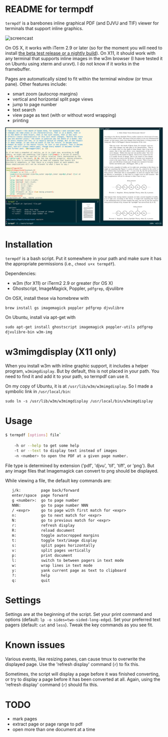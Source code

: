 README for termpdf
==================

`termpdf` is a barebones inline graphical PDF (and DJVU and TIF) viewer for
terminals that support inline graphics.

![screencast](screencast.gif)

On OS X, it works with iTerm 2.9 or later (so for the moment you will need to
install [the beta test release or a nightly build]). On X11, it should work
with any terminal that supports inline images in the w3m browser (I have
tested it on Ubuntu using xterm and urxvt). I do not know if it works in the
framebuffer.

Pages are automatically sized to fit within the terminal window (or tmux
pane). Other features include:

-   smart zoom (autocrop margins)
-   vertical and horizontal split page views
-   jump to page number
-   text search
-   view page as text (with or without word wrapping)
-   printing

![screenshot]

Installation
============

`termpdf` is a bash script. Put it somewhere in your path and make sure it has
the appropriate permissions (i.e., `chmod u+x termpdf`).

Dependencies:

-   w3m (for X11) or iTerm2 2.9 or greater (for OS X)
-   Ghostscript, ImageMagick, Poppler, `pdfgrep`, djvulibre

On OSX, install these via homebrew with

    brew install gs imagemagick poppler pdfgrep djvulibre

On Ubuntu, install via apt-get with

    sudo apt-get install ghostscript imagemagick poppler-utils pdfgrep
    djvulibre-bin w3m-img

w3mimgdisplay (X11 only)
========================

When you install w3m with inline graphic support, it includes a helper
program, `w3mimgdisplay`. But by default, this is not placed in your path. You
need to find it and add it to your path, so termpdf can use it.

On my copy of Ubuntu, it is at `/usr/lib/w3m/w3mimgdisplay`. So I made a
symbolic link in `/usr/local/bin`:

    sudo ln -s /usr/lib/w3m/w3mimgdisplay /usr/local/bin/w3mimgdisplay


Usage
=====

```.bash
$ termpdf [options] file`

    -h or --help to get some help
    -t or --text to display text instead of images
    -n <number> to open the PDF at a given page number.
```

File type is determined by extension ('pdf', 'djvu', 'tif', 'tiff', or 'png').
But any image files that Imagemagick can convert to png should be displayed.

While viewing a file, the default key commands are:

       j/k:         page back/forward
       enter/space  page forward
       g <number>:  go to page number
       NNN:         go to page number NNN
       / <expr>     go to page with first match for <expr>
       n:           go to next match for <expr>
       N:           go to previous match for <expr>
       r:           refresh display
       R:           reload document
       m:           toggle autocropped margins
       t:           toggle text/image display
       s:           split pages horizontally
       v:           split pages vertically
       p:           print document
       l:           switch to between pagers in text mode
       w:           wrap lines in text mode
       y:           yank current page as text to clipboard
       ?:           help
       q:           quit

# Settings

Settings are at the beginning of the script. Set your print command
and options (default: `lp -o sides=two-sided-long-edge`). Set your
preferred text pagers (default: `cat` and `less`). Tweak the key commands
as you see fit.

# Known issues

Various events, like resizing panes, can cause tmux to overwrite the
displayed page. Use the 'refresh display' command (`r`) to fix this.

Sometimes, the script will display a page before it was finished
converting, or try to display a page before it has been converted at all.
Again, using the 'refresh display' command (`r`) should fix this.

# TODO

-   mark pages
-   extract page or page range to pdf
-   open more than one document at a time

  [the beta test release or a nightly build]: https://iterm2.com/downloads.html
  [Poppler]: http://poppler.freedesktop.org/
  [screenshot]: termpdf_screenshot.png
